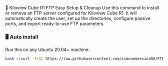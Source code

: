 🚀 Kiloview Cube R1 FTP Easy Setup & Cleanup
Use this command to install or remove an FTP server configured for Kiloview Cube R1. It will automatically create the user, set up the directories, configure passive ports, and export ready-to-use FTP parameters.



### 🖥️ Auto install

Run this on any Ubuntu 20.04+ machine:

```bash
bash <(curl -fsSL https://raw.githubusercontent.com/simonemessina92/FTP-server-CubeR1/main/FTP+nginx-cloud)
